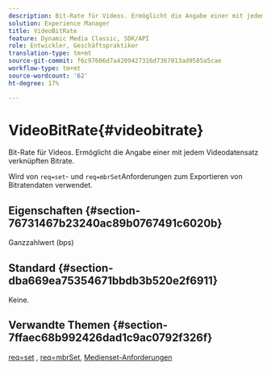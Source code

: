 ```yaml
---
description: Bit-Rate für Videos. Ermöglicht die Angabe einer mit jedem Videodatensatz verknüpften Bitrate.
solution: Experience Manager
title: VideoBitRate
feature: Dynamic Media Classic, SDK/API
role: Entwickler, Geschäftspraktiker
translation-type: tm+mt
source-git-commit: f6c97606d7a4209427316d7367013ad9585a5cae
workflow-type: tm+mt
source-wordcount: '62'
ht-degree: 17%

---
```



# VideoBitRate{#videobitrate}

Bit-Rate für Videos. Ermöglicht die Angabe einer mit jedem Videodatensatz verknüpften Bitrate.

Wird von `req=set`- und `req=mbrSet`Anforderungen zum Exportieren von Bitratendaten verwendet.

## Eigenschaften {#section-76731467b23240ac89b0767491c6020b}

Ganzzahlwert (bps)

## Standard {#section-dba669ea75354671bbdb3b520e2f6911}

Keine.

## Verwandte Themen {#section-7ffaec68b992426dad1c9ac0792f326f}

[req=set](/help/aem-is-ir-api/is-api/http-ref/image-serving-api-ref/c-http-protocol-reference/c-command-reference/r-req/r-set.md) ,  [req=mbrSet](/help/aem-is-ir-api/is-api/http-ref/image-serving-api-ref/c-http-protocol-reference/c-command-reference/r-req/r-mbrset.md),  [Medienset-Anforderungen](/help/aem-is-ir-api/is-api/http-ref/image-serving-api-ref/c-http-protocol-reference/c-syntax-and-features/r-media-set-requests.md)
